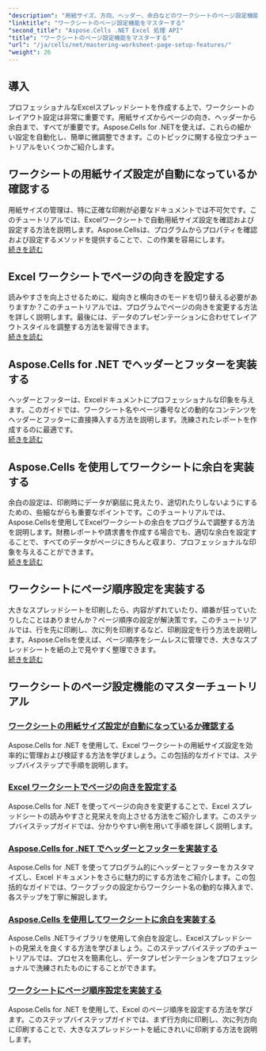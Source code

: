 ```yaml
---
"description": "用紙サイズ、方向、ヘッダー、余白などのワークシートのページ設定機能の管理を含む、包括的な Aspose.Cells for .NET チュートリアルをご覧ください。"
"linktitle": "ワークシートのページ設定機能をマスターする"
"second_title": "Aspose.Cells .NET Excel 処理 API"
"title": "ワークシートのページ設定機能をマスターする"
"url": "/ja/cells/net/mastering-worksheet-page-setup-features/"
"weight": 26
---
```


## 導入

プロフェッショナルなExcelスプレッドシートを作成する上で、ワークシートのレイアウト設定は非常に重要です。用紙サイズからページの向き、ヘッダーから余白まで、すべてが重要です。Aspose.Cells for .NETを使えば、これらの細かい設定を自動化し、簡単に微調整できます。このトピックに関する役立つチュートリアルをいくつかご紹介します。

## ワークシートの用紙サイズ設定が自動になっているか確認する  
用紙サイズの管理は、特に正確な印刷が必要なドキュメントでは不可欠です。このチュートリアルでは、Excelワークシートで自動用紙サイズ設定を確認および設定する方法を説明します。Aspose.Cellsは、プログラムからプロパティを確認および設定するメソッドを提供することで、この作業を容易にします。  
[続きを読む](./check-if-paper-size-settings/)

## Excel ワークシートでページの向きを設定する  
読みやすさを向上させるために、縦向きと横向きのモードを切り替える必要がありますか？このチュートリアルでは、プログラムでページの向きを変更する方法を詳しく説明します。最後には、データのプレゼンテーションに合わせてレイアウトスタイルを調整する方法を習得できます。  
[続きを読む](./implement-page-orientation-in-excel-worksheet/)

## Aspose.Cells for .NET でヘッダーとフッターを実装する  
ヘッダーとフッターは、Excelドキュメントにプロフェッショナルな印象を与えます。このガイドでは、ワークシート名やページ番号などの動的なコンテンツをヘッダーとフッターに直接挿入する方法を説明します。洗練されたレポートを作成するのに最適です。  
[続きを読む](./implement-header-footer/)

## Aspose.Cells を使用してワークシートに余白を実装する  

余白の設定は、印刷時にデータが窮屈に見えたり、途切れたりしないようにするための、些細ながらも重要なポイントです。このチュートリアルでは、Aspose.Cellsを使用してExcelワークシートの余白をプログラムで調整する方法を説明します。財務レポートや請求書を作成する場合でも、適切な余白を設定することで、すべてのデータがページにきちんと収まり、プロフェッショナルな印象を与えることができます。  
[続きを読む](./implement-margins-in-worksheet/)

## ワークシートにページ順序設定を実装する  

大きなスプレッドシートを印刷したら、内容がずれていたり、順番が狂っていたりしたことはありませんか？ページ順序の設定が解決策です。このチュートリアルでは、行を先に印刷し、次に列を印刷するなど、印刷設定を行う方法を説明します。Aspose.Cellsを使えば、ページ順序をシームレスに管理でき、大きなスプレッドシートを紙の上で見やすく整理できます。  
[続きを読む](./implement-page-order-settings/)


## ワークシートのページ設定機能のマスターチュートリアル
### [ワークシートの用紙サイズ設定が自動になっているか確認する](./check-if-paper-size-settings/)
Aspose.Cells for .NET を使用して、Excel ワークシートの用紙サイズ設定を効率的に管理および検証する方法を学びましょう。この包括的なガイドでは、ステップバイステップで手順を説明します。
### [Excel ワークシートでページの向きを設定する](./implement-page-orientation-in-excel-worksheet/)
Aspose.Cells for .NET を使ってページの向きを変更することで、Excel スプレッドシートの読みやすさと見栄えを向上させる方法をご紹介します。このステップバイステップガイドでは、分かりやすい例を用いて手順を詳しく説明します。
### [Aspose.Cells for .NET でヘッダーとフッターを実装する](./implement-header-footer/)
Aspose.Cells for .NET を使ってプログラム的にヘッダーとフッターをカスタマイズし、Excel ドキュメントをさらに魅力的にする方法をご紹介します。この包括的なガイドでは、ワークブックの設定からワークシート名の動的な挿入まで、各ステップを丁寧に解説します。
### [Aspose.Cells を使用してワークシートに余白を実装する](./implement-margins-in-worksheet/)
Aspose.Cells .NETライブラリを使用して余白を設定し、Excelスプレッドシートの見栄えを良くする方法を学びましょう。このステップバイステップのチュートリアルでは、プロセスを簡素化し、データプレゼンテーションをプロフェッショナルで洗練されたものにすることができます。
### [ワークシートにページ順序設定を実装する](./implement-page-order-settings/)
Aspose.Cells for .NET を使用して、Excel のページ順序を設定する方法を学びます。このステップバイステップガイドでは、まず行方向に印刷し、次に列方向に印刷することで、大きなスプレッドシートを紙にきれいに印刷する方法を説明します。